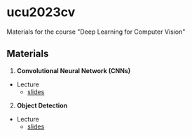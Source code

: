 # ucu2023cv

Materials for the course "Deep Learning for Computer Vision"

## Materials


1.  **Convolutional Neural Network (CNNs)**

  - Lecture
    - [slides](https://github.com/lyubonko/ucu2023cv/raw/main/lectures/lecture1_cnn.pdf)

2.  **Object Detection**

  - Lecture
    - [slides](https://github.com/lyubonko/ucu2023cv/raw/main/lectures/lecture2_detection.pdf)    